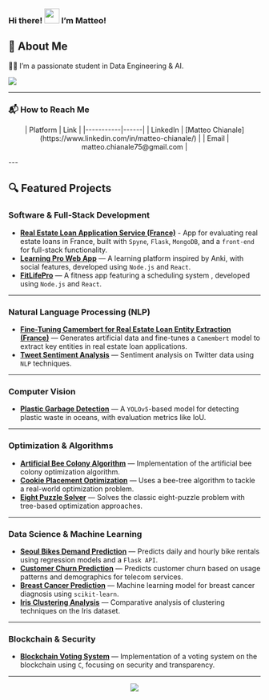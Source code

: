 ### Hi there! <img src="https://raw.githubusercontent.com/MartinHeinz/MartinHeinz/master/wave.gif" width="30px"> I’m Matteo!

<h2>💫 About Me</h2>

👨‍🎓 I’m a passionate student in Data Engineering & AI.

![](https://komarev.com/ghpvc/?username=mchianale&label=VISITORS)

---

<h3>📬 How to Reach Me</h3>

<p align="center">
  | Platform  | Link |
  |-----------|------|
  | LinkedIn  | [Matteo Chianale](https://www.linkedin.com/in/matteo-chianale/) |
  | Email     | matteo.chianale75@gmail.com |
</p>
---

<h2>🔍 Featured Projects</h2>

### Software & Full-Stack Development
- **[Real Estate Loan Application Service (France)](https://github.com/mchianale/loan_request_application)** - App for evaluating real estate loans in France, built with `Spyne`, `Flask`, `MongoDB`, and a `front-end` for full-stack functionality.
- **[Learning Pro Web App](https://github.com/mchianale/Learning_Pro_Web_App)** — A learning platform inspired by Anki, with social features, developed using `Node.js` and `React`.
- **[FitLifePro](https://github.com/mchianale/fitlifepro)** — A fitness app featuring a scheduling system , developed using `Node.js` and `React`.

---

### Natural Language Processing (NLP)
- **[Fine-Tuning Camembert for Real Estate Loan Entity Extraction (France)](https://github.com/mchianale/camemBERT-entities-extraction)**  — Generates artificial data and fine-tunes a `Camembert` model to extract key entities in real estate loan applications.
- **[Tweet Sentiment Analysis](https://github.com/mchianale/tweet_sentiment_analysis)** — Sentiment analysis on Twitter data using `NLP` techniques.

---

### Computer Vision
- **[Plastic Garbage Detection](https://github.com/mchianale/plastic-garbage-detection)** — A `YOLOv5`-based model for detecting plastic waste in oceans, with evaluation metrics like IoU.

---

### Optimization & Algorithms
- **[Artificial Bee Colony Algorithm](https://github.com/mchianale/artificial_bee_colony)** — Implementation of the artificial bee colony optimization algorithm.
- **[Cookie Placement Optimization](https://github.com/mchianale/Cookie-placement-optimization)** — Uses a bee-tree algorithm to tackle a real-world optimization problem.
- **[Eight Puzzle Solver](https://github.com/mchianale/Eightpuzzle_Solver)** — Solves the classic eight-puzzle problem with tree-based optimization approaches.

---

### Data Science & Machine Learning
- **[Seoul Bikes Demand Prediction](https://github.com/mchianale/seoul_bikes_predictions)** — Predicts daily and hourly bike rentals using regression models and a `Flask API`.
- **[Customer Churn Prediction](https://github.com/mchianale/telco_churn)** — Predicts customer churn based on usage patterns and demographics for telecom services.
- **[Breast Cancer Prediction](https://github.com/mchianale/Breast-Cancer-Prediction)** — Machine learning model for breast cancer diagnosis using `scikit-learn`.
- **[Iris Clustering Analysis](https://github.com/mchianale/Iris_Clustering_Analysis)** — Comparative analysis of clustering techniques on the Iris dataset.

---

### Blockchain & Security
- **[Blockchain Voting System](https://github.com/mchianale/voting-system-using-blockchain)** — Implementation of a voting system on the blockchain using `C`, focusing on security and transparency.

---

<div align="center">
  <img src="https://github-readme-stats.vercel.app/api/top-langs/?username=mchianale&theme=dark&hide_border=true&include_all_commits=true&count_private=true&layout=compact" />
</div>

